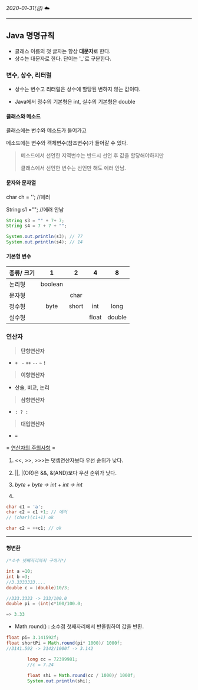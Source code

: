 *2020-01-31(금)*  :cloud:

----------------

## Java 명명규칙

* 클래스 이름의 첫 글자는 항상 **대문자**로 한다.
* 상수는 대문자로 한다. 단어는 '_'로 구분한다.



### 변수, 상수, 리터럴 

* 상수는 변수고 리터럴은 상수에 할당된 변하지 않는 값이다.

* Java에서 정수의 기본형은 int, 실수의 기본형은 double 



#### 클래스와 메소드

클래스에는 변수와 메소드가 들어가고

메소드에는 변수와 객체변수(참조변수)가 들어갈 수 있다.

> 메소드에서 선언한 지역변수는 반드시 선언 후 값을 할당해야하지만
>
> 클래스에서 선언한 변수는 선언만 해도 에러 안남.



#### 문자와 문자열

char ch = ''; //에러

String s1 =""; //에러 안남

```java
String s3 = "" + 7+ 7;
String s4 = 7 + 7 + "";

System.out.println(s3); // 77
System.out.println(s4); // 14
```


#### 기본형 변수

| 종류/ 크기 |    1    |   2   |   4   |   8    |
| ---------- | :-----: | :---: | :---: | :----: |
| 논리형     | boolean |       |       |        |
| 문자형     |         | char  |       |        |
| 정수형     |  byte   | short |  int  |  long  |
| 실수형     |         |       | float | double |



### 연산자

> **단항연산자**

* `+ `  `-`  `++` `--` `~` `!`

> **이항연산자**

* 산술, 비교, 논리

> **삼항연산자**

* `: ? :`

> **대입연산자**

* `=`

 = <u>연산자의 주의사항</u> =

1. <<, >>, >>>는 덧셈연산자보다 우선 순위가 낮다.
2. ||, |(OR)은 &&, &(AND)보다 우선 순위가 낮다.
3.  *byte + byte -> int + int -> int*

4. 

```java
char c1 = 'a';
char c2 = c1 +1; // 에러
// (char)(c1+1) ok

char c2 = ++c1; // ok
```

------



#### 형변환 

```java
/*소수 넷째자리까지 구하기*/

int a =10;
int b =3;
//3.3333333....
double c = (double)10/3;

//333.3333 -> 333/100.0
double pi = (int)c*100/100.0;

=> 3.33
```



* Math.round() : 소수점 첫째자리에서 반올림하여 값을 반환.

```java
float pi= 3.141592f;
float shortPi = Math.round(pi* 1000)/ 1000f;
//3141.592 -> 3142/1000f -> 3.142

		long cc = 72399981;
		//c = 7.24
		
		float shi = Math.round(cc / 1000)/ 1000f;
		System.out.println(shi);
				
```

